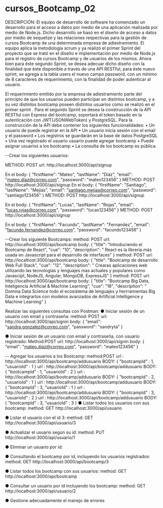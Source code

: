 # cursos_Bootcamp_02
DESCRIPCIÓN:
El equipo de desarrollo de software ha comenzado un desarrollo para el acceso a datos por medio de una
aplicación realizada por medio de Node.js.
Dicho desarrollo se basó en el diseño de acceso a datos por medio de sequelize y las relaciones
respectivas para la gestión de cursos Bootcamp de una determinada empresa de adiestramiento. El equipo
aplica la metodología scrum y ya realizó el primer Sprint del proyecto que se trató en el diseño e
implementación por medio de Node.js para el registro de cursos Bootcamp y de usuarios de los mismos.
Ahora bien para éste segundo Sprint, se desea adecuar dicho diseño con la finalidad que éste disponible a
través de una API RESTful, para éste nuevo sprint, se agrega a la tabla users el nuevo campo password,
con un mínimo de 8 caracteres de requerimiento, con la finalidad de poder autenticar al usuario.

El requerimiento emitido por la empresa de adiestramiento parte del principio de que los usuarios pueden
participar en distintos bootcamp, y a su vez distintos bootcamp poseen distintos usuarios como se realizó
en el primer sprint .
Para el segundo Sprint se desea la construcción de la API RESTful con Express del bootcamp, soportará el
token basado en la autenticación con JWT(JSONWebToken) y PostgreSQL.
Para la construcción de la API debe contener los siguientes funcionalidades:
• Un usuario de puede registrar en la API
• Un usuario inicia sesión con el email y el password
• Los registros se guardarán en la base de datos PostgreSQL
• Una vez registrado el usuario usuario puede agregar bootcamp
• Puede asignar usuarios a los bootcamp
• La consulta de los bootcamp es pública.

--Crear los siguientes usuarios:

METHOD: POST
url: http://localhost:3000/api/signup

En el body:
{
 "firstName": "Mateo",
    "lastName": "Diaz",
    "email": "mateo.diaz@correo.com",
    "password": "mateo123456" 
}
METHOD: POST
http://localhost:3000/api/signup
En el body:
{
 "firstName": "Santiago",
    "lastName": "Mejias",
    "email": "santiago.mejias@correo.com",
    "password": "santiago123456" 
}
METHOD: POST
http://localhost:3000/api/signup

En el body:
{
 "firstName": "Lucas",
    "lastName": "Rojas",
    "email": "lucas.rojas@correo.com",
    "password": "lucas123456" 
}
METHOD: POST
http://localhost:3000/api/signup

En el body:
{
 "firstName": "Facundo",
    "lastName": "Fernandez",
    "email": "facundo.fernandez@correo.com",
    "password": "facundo123456" 
}

--Crear los siguiente Bootcamps:
method: POST
url: http://localhost:3000/api/bootcamp
body:
{
    "title": "Introduciendo el Bootcamp de React",
    "cue": "10",
    "description": " React es la libreria más usada en Javascript para el desarrollo de interfaces"
}
method: POST
url: http://localhost:3000/api/bootcamp
body:
{
    "title": "Bootcamp de desarrollo Web Full Stack",
    "cue": "12",
    "description": " Crearas aplicaciones web utilizando las tecnologias y lenguajes mas actuales y populares como Javascipt, NodeJS, Angular, MongoDB, ExpressJS"
}
method: POST
url: http://localhost:3000/api/bootcamp
body:
{
    "title": "Bootcamp Big Data, Inteligencia Artificial & Machine Learning",
    "cue": "18",
    "description": " Domina Data Science todo el ecosistema de lenguajes y herrramientas Big Data e integrarlos con modelos avanzados de Artificial Intelligence y Machine Learning"
}

Realizar las siguientes consultas con Postman:
● Iniciar sesión de un usuario con email y contraseña:
method: POST
url: http://localhost:3000/api/signin
body:
{
    "email": "sandra.gonzalez@correo.com",
    "password": "sandryta"
}

● Iniciar sesión de un usuario con email y contraseña, con usuario registrado:
Method:POST
url: http://localhost:3000/api/signin
body:
{
"email": "mateo.diaz@correo.com",
    "password": "mateo123456"
}

-- Agregar los usuarios a los Bootcamp:
method:POST
url : http://localhost:3000/api/bootcamp/addusuario
BODY:
{
 "bootcampId" : 1,
    "usuarioId" : 1
    }
url : http://localhost:3000/api/bootcamp/addusuario
BODY:
{
 "bootcampId" : 1,
    "usuarioId" : 2
    }
    url : http://localhost:3000/api/bootcamp/addusuario
BODY:
{
 "bootcampId" : 2,
    "usuarioId" : 1
    }
    url : http://localhost:3000/api/bootcamp/addusuario
BODY:
{
 "bootcampId" : 3,
    "usuarioId" : 1
    }
    url : http://localhost:3000/api/bootcamp/addusuario
BODY:
{
 "bootcampId" : 3,
    "usuarioId" : 2
    }
    url : http://localhost:3000/api/bootcamp/addusuario
BODY:
{
 "bootcampId" : 3,
    "usuarioId" : 3
    }
● Listar todos los usuarios con sus bootcamp:
method: GET
http://localhost:3000/api/usuario

● Listar el usuario con el id 3:
method: GET
http://localhost:3000/api/usuario/3

● Actualizar el usuario según su id:
method: PUT
http://localhost:3000/api/usuario/1

● Eliminar un usuario por id:

● Consultando el bootcamp por id, incluyendo los usuarios registrados:
method: GET
http://localhost:3000/api/bootcamp/3

● Listar todos los bootcamp con sus usuarios:
method: GET
http://localhost:3000/api/bootcamp

● Consultar un usuario por id incluyendo los bootcamp:
method: GET
http://localhost:3000/api/usuario/2

● Gestione adecuadamente el manejo de errores
